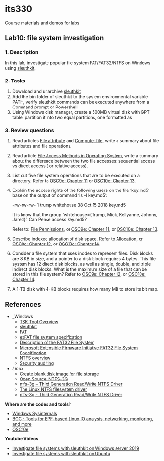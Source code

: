 # its330
Course materials and demos for labs

## Lab10: file system investigation

### 1. Description

In this lab,  investigate popular file system FAT/FAT32/NTFS on Windows using [sleuthkit](https://www.sleuthkit.org/sleuthkit/).

### 2. Tasks

1. Download and unarchive [sleuthkit](https://www.sleuthkit.org/sleuthkit/)
2. Add the bin folder of sleuthkit to the system environmental variable PATH, verify sleuthkit commands can be executed anywhere from a Command prompt or Powershell
3. Using Windows disk manager, create a 500MB virtual disk with GPT table, partition it into two equal partitions, one formatted as  


### 3. Review questions
1. Read articles [File attribute](https://en.wikipedia.org/wiki/File_attribute) and [Computer file](https://en.wikipedia.org/wiki/Computer_file), write a summary about file attributes and file operations.
2. Read article [File Access Methods in Operating System](https://www.geeksforgeeks.org/file-access-methods-in-operating-system/), write a summary about the difference between the two file accesses: sequential access vs direct access ( or relative access).
3. List out five file system operations that are to be executed on a directory. Refer to [OSC9e: Chapter 11](https://www.os-book.com/OS9/slide-dir/index.html) or [OSC10e: Chapter 13](https://www.os-book.com/OS10/slide-dir/index.html).
4. Explain the access rights of the following users on the file ‘key.md5’ base on the output of command ‘ls -l key.md5’: 

   -rw-rw-rw- 1 trump whitehouse 38 Oct 15 2018 key.md5

   It is know that the group ‘whitehouse={Trump, Mick, Kellyanne, Johnny, Jared}’. Can Pense access key.md5?

   Refer to: [File Permissions](https://help.ubuntu.com/community/FilePermissions), or [OSC9e: Chapter 11](https://www.os-book.com/OS9/slide-dir/index.html), or [OSC10e: Chapter 13](https://www.os-book.com/OS10/slide-dir/index.html).
5. Describe indexed allocation of disk space. Refer to [Allocation](https://en.wikibooks.org/wiki/Operating_System_Design/File_Systems/Allocation), or [OSC9e: Chapter 12](https://www.os-book.com/OS9/slide-dir/index.html), or [OSC10e: Chapter 14](https://www.os-book.com/OS10/slide-dir/index.html).
6. Consider a file system that uses inodes to represent files. Disk blocks are 8 KB in size, and a pointer to a disk block requires 4 bytes.  This file system has 12 direct disk blocks, as well as single, double, and triple indirect disk blocks. What is the maximum size of a file that can be stored in this file system? Refer to [OSC9e: Chapter 12](https://www.os-book.com/OS9/slide-dir/index.html), or [OSC10e: Chapter 14](https://www.os-book.com/OS10/slide-dir/index.html). 
7. A 1-TB disk with 4-KB blocks requires how many MB to store its bit map. 

## References
* _Windows
	* [TSK Tool Overview](https://wiki.sleuthkit.org/index.php?title=TSK\_Tool\_Overview)
  	* [sleuthkit](https://www.sleuthkit.org/sleuthkit/)
	* [FAT](https://wiki.osdev.org/FAT)
	* [exFAT file system specification](https://docs.microsoft.com/en-us/windows/win32/fileio/exfat-specification)
	* [Description of the FAT32 File System](https://support.microsoft.com/en-us/help/154997/description-of-the-fat32-file-system)
	* [Microsoft Extensible Firmware Initiative FAT32 File System Specification](http://www.cs.fsu.edu/~cop4610t/assignments/project3/spec/fatspec.pdf)
	* [NTFS overview](https://docs.microsoft.com/en-us/windows-server/storage/file-server/ntfs-overview)
	* [Security auditing](https://docs.microsoft.com/en-us/windows/security/threat-protection/auditing/security-auditing-overview)
* _Linux_
  * [Create blank disk image for file storage](https://askubuntu.com/questions/667291/create-blank-disk-image-for-file-storage)
  * [Open Source: NTFS-3G](https://www.tuxera.com/community/open-source-ntfs-3g/)
  * [ntfs-3g – Third Generation Read/Write NTFS Driver](https://www.tuxera.com/community/ntfs-3g-manual/)
  * [The Linux NTFS filesystem driver](https://www.kernel.org/doc/Documentation/filesystems/ntfs.txt)
  * [ntfs-3g - Third Generation Read/Write NTFS Driver](http://manpages.ubuntu.com/manpages/trusty/man8/ntfs-3g\.8\.html)





**Where are the codes and tools?**
* [Windows Sysinternals](https://docs.microsoft.com/en-us/sysinternals/)
* [BCC - Tools for BPF-based Linux IO analysis, networking, monitoring, and more](https://github.com/iovisor/bcc)
* [OSC10e](https://github.com/greggagne/osc10e)


**Youtube Videos**
* [Investigate file systems with sleuthkit on Windows server 2019](https://youtu.be/UkKIbABIeys)
* [Investigate file systems with sleuthkit on Ubuntu](https://youtu.be/wfxPla41WMw)




